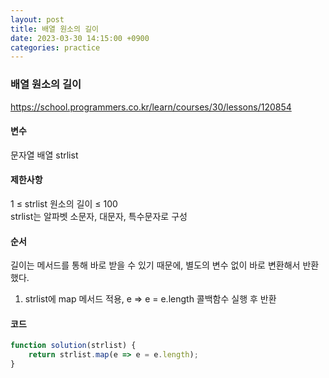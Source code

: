 ```yaml
---
layout: post
title: 배열 원소의 길이
date: 2023-03-30 14:15:00 +0900
categories: practice
---
```

### 배열 원소의 길이    
https://school.programmers.co.kr/learn/courses/30/lessons/120854    
    
#### 변수    
문자열 배열 strlist    
    
#### 제한사항    
1 ≤ strlist 원소의 길이 ≤ 100    
strlist는 알파벳 소문자, 대문자, 특수문자로 구성    
    
#### 순서    
길이는 메서드를 통해 바로 받을 수 있기 때문에, 별도의 변수 없이 바로 변환해서 반환했다.    
1. strlist에 map 메서드 적용, e => e = e.length 콜백함수 실행 후 반환    
    
#### 코드    
```JavaScript
function solution(strlist) {
    return strlist.map(e => e = e.length);
}
```
